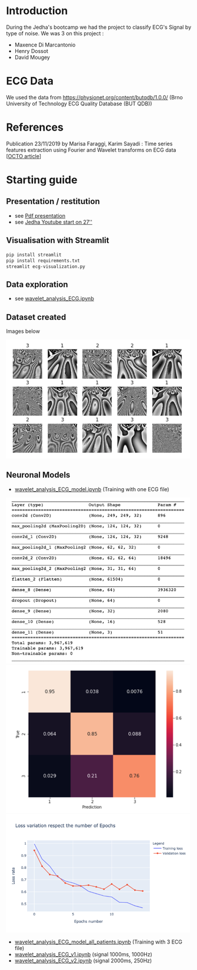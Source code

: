 # Introduction

During the Jedha's bootcamp we had the project to classify ECG's Signal by type of noise.
We was 3 on this project :

- Maxence Di Marcantonio
- Henry Dossot
- David Mougey

# ECG Data

We used the data from https://physionet.org/content/butqdb/1.0.0/
(Brno University of Technology ECG Quality Database (BUT QDB))


# References

Publication 23/11/2019 by Marisa Faraggi, Karim Sayadi : Time series features extraction using Fourier and Wavelet transforms on ECG data [[OCTO article](https://blog.octo.com/en/time-series-features-extraction-using-fourier-and-wavelet-transforms-on-ecg-data/)] 

# Starting guide

## Presentation / restitution

- see [Pdf presentation](./jedhateam.pdf)
- see [Jedha Youtube start on 27''](https://youtu.be/ufXkcudT7vE?t=1617)

## Visualisation with Streamlit

```
pip install streamlit
pip install requirements.txt 
streamlit ecg-visualization.py
```


## Data exploration

- see [wavelet_analysis_ECG.ipynb](./wavelet_analysis_ECG.ipynb)

## Dataset created

Images below


<img src="./imagedataset.png" width="500"/>

## Neuronal Models

- [wavelet_analysis_ECG_model.ipynb](./wavelet_analysis_ECG_model.ipynb) (Training with one ECG file)

<img src="./model.png" width="500"/>
<img src="./matrix.png" width="500"/>
<img src="./epochs.png" width="500"/>

- [wavelet_analysis_ECG_model_all_patients.ipynb](./wavelet_analysis_ECG_model_all_patients.ipynb)  (Training with 3 ECG file)
- [wavelet_analysis_ECG_v1.ipynb](./wavelet_analysis_ECG_v1.ipynb) (signal 1000ms, 1000Hz)
- [wavelet_analysis_ECG_v2.ipynb](./wavelet_analysis_ECG_v2.ipynb) (signal 2000ms, 250Hz)
